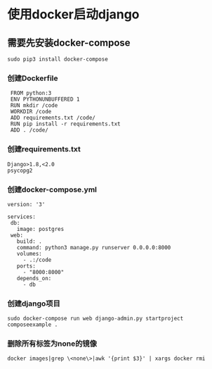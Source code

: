 # 使用docker启动django

## 需要先安装docker-compose
```
sudo pip3 install docker-compose
```

### 创建Dockerfile
```
 FROM python:3
 ENV PYTHONUNBUFFERED 1
 RUN mkdir /code
 WORKDIR /code
 ADD requirements.txt /code/
 RUN pip install -r requirements.txt
 ADD . /code/
 ```

 ### 创建requirements.txt
 ```
 Django>1.8,<2.0
 psycopg2
 ```

 ### 创建docker-compose.yml
 ```
 version: '3'

services:
  db:
    image: postgres
  web:
    build: .
    command: python3 manage.py runserver 0.0.0.0:8000
    volumes:
      - .:/code
    ports:
      - "8000:8000"
    depends_on:
      - db
```

### 创建django项目
```
sudo docker-compose run web django-admin.py startproject composeexample .
```

### 删除所有标签为none的镜像
```
docker images|grep \<none\>|awk '{print $3}' | xargs docker rmi
```
